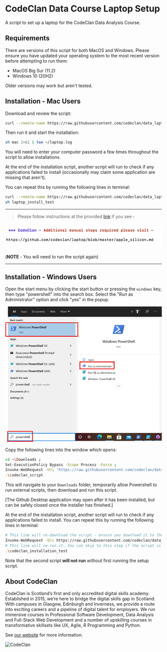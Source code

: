 # CodeClan Data Course Laptop Setup

A script to set up a laptop for the CodeClan Data Analysis Course.

## Requirements

There are versions of this script for both MacOS and Windows. Please ensure you have updated your operating system to the most recent version before attempting to run them:

* MacOS Big Sur (11.2)
* Windows 10 (20H2)

Older versions may work but aren't tested.

## Installation - Mac Users

Download and review the script:

```sh
curl --remote-name https://raw.githubusercontent.com/codeclan/data_laptop_script/master/mac
```

Then run it and start the installation:

```sh
sh mac 2>&1 | tee ~/laptop.log
```

You will need to enter your computer password a few times throughout the script to allow installations.

At the end of the installation script, another script will run to check if any applications failed to install (occasionally may claim some application are missing that aren't).

You can repeat this by running the following lines in terminal:

```sh
curl --remote-name https://raw.githubusercontent.com/codeclan/data_laptop_script/master/laptop_install_test
sh laptop_install_test
```

---
> Please follow instructions at the provided [link](apple_silicon.md) if you see -


![Terminal](images/terminal_msg.png)

(**NOTE** - You will need to run the script again)

---

## Installation - Windows Users

Open the start menu by clicking the start button or pressing the `windows` key, then type "powershell" into the search box. Select the "Run as Administrator" option and click "yes" in the popup.

![Opening powershell](images/powershell_search.png)

Copy the following lines into the window which opens:

```sh
cd ~\Downloads ;
Set-ExecutionPolicy Bypass -Scope Process -Force ;
Invoke-WebRequest -Uri 'https://raw.githubusercontent.com/codeclan/data_laptop_script/master/windows.ps1' -OutFile '.\codeclan_script' ;
.\codeclan_script
```

This will navigate to your `Downloads` folder, temporarily allow Powershell to run external scripts, then download and run this script.

[The Github Desktop application may open after it has been installed, but can be safely closed once the installer has finished.]

At the end of the installation script, another script will run to check if any applications failed to install. You can repeat this by running the following lines in terminal:

```sh
# This line will re-download the script - ensure you download it to the same folder as the setup script
Invoke-WebRequest -Uri https://raw.githubusercontent.com/codeclan/data_laptop_script/master/laptop_install_test_windows.ps1 -OutFile '.\codeclan_installation_test.ps1'
# This line will re-run it. You can skip to this step if the script is already downloaded
.\codeclan_installation_test
```

Note that the second script **will not run** without first running the setup script.

## About CodeClan

CodeClan is Scotland’s first and only accredited digital skills academy. Established in 2015, we’re here to bridge the digital skills gap in Scotland. With campuses in Glasgow, Edinburgh and Inverness, we provide a route into exciting careers and a pipeline of digital talent for employers. We run immersive courses in Professional Software Development, Data Analysis and Full-Stack Web Development and a number of upskilling courses in transformative skillsets like UX, Agile, R Programming and Python.

See [our website](https://codeclan.com) for more information.

![CodeClan](https://codeclan.com/wp-content/uploads/2019/06/Logo-Side.png)
